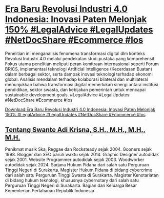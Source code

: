 # [Era Baru Revolusi Industri 4.0 Indonesia: Inovasi Paten Melonjak 150% #LegalAdvice #LegalUpdates #NetDocShare #Ecommerce #Ios](https://swanteadikrisna.com/legaltech/website/43/era-baru-revolusi-industri-40-indonesia-inovasi-paten-melonjak-150/)

Penelitian ini menganalisis fenomena transformasi digital dlm konteks Revolusi Industri 4.0 melalui pendekatan studi pustaka yang komprehensif. Fokus utama penelitian meliputi peran kemitraan internasional seperti Forum BRICS, implementasi teknologi Artificial Intelligence (Kecerdasan Buatan) dalam berbagai sektor, serta dampak inovasi teknologi terhadap ekonomi global. Analisis mendalam terhadap kolaborasi bilateral dan multilateral menunjukkan bahwa transformasi digital memerlukan sinergi antara institusi pendidikan, sektor swasta, dan kebijakan pemerintah untuk mencapai sustainable development goals. #LegalAdvice #LegalUpdates #NetDocShare #Ecommerce #Ios 

[Download Era Baru Revolusi Industri 4.0 Indonesia: Inovasi Paten Melonjak 150% #LegalAdvice #LegalUpdates #NetDocShare #Ecommerce #Ios](https://swanteadikrisna.com/legaltech/website/43/era-baru-revolusi-industri-40-indonesia-inovasi-paten-melonjak-150/)


## [Tentang Swante Adi Krisna, S.H., M.H., M.H., M.H.](https://swanteadikrisna.com/)

Penikmat musik Ska, Reggae dan Rocksteady sejak 2004. Gooners sejak 1998. Blogger dan SEO paruh waktu sejak 2014. Graphic Designer autodidak sejak 2001. Website Programmer autodidak sejak 2003. Woodworker autodidak sejak 2024. Sarjana Hukum Pidana dari salah satu Perguruan Tinggi Negeri di Surakarta. Magister Hukum Pidana di bidang cybercrime dari salah satu Perguruan Tinggi Swasta di Surakarta. Magister Kenotariatan di bidang hukum teknologi, khususnya cybernotary dari salah satu Perguruan Tinggi Negeri di Surakarta. Bagian dari Keluarga Besar Kementerian Pertahanan Republik Indonesia.